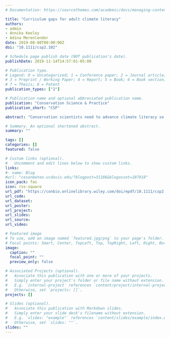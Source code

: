 ```yaml
---
# Documentation: https://sourcethemes.com/academic/docs/managing-content/

title: "Curriculum gaps for adult climate literacy"
authors:
- admin
- Annika Keeley
- Adina Merenlender
date: 2019-08-08T00:00:00Z
doi: "10.1111/csp2.102"

# Schedule page publish date (NOT publication's date).
publishDate: 2019-11-14T14:57:01-05:00

# Publication type.
# Legend: 0 = Uncategorized; 1 = Conference paper; 2 = Journal article;
# 3 = Preprint / Working Paper; 4 = Report; 5 = Book; 6 = Book section;
# 7 = Thesis; 8 = Patent
publication_types: ["2"]

# Publication name and optional abbreviated publication name.
publication: "Conservation Science & Practice"
publication_short: "CSP"

abstract: "Conservation scientists need to advance climate literacy so that people understand how climate affects all of life, acquire the skills to communicate about climate change, and become aware of ways to increase local resiliency. We examined syllabus content for 74 general climate change courses taught at the undergraduate college‐level to investigate the scope and extent to which these climate change courses include key topics to advance climate literacy. By analyzing the textual data, we discovered most courses had a strong focus on biogeophysical science and only 8.8 and 9.4% of the terms that occurred in this sample were connected to climate change solutions and communication, respectively. The fine category “Organisms,” which includes terms for specific animals such as “jellyfish” and “urchin” and related terms like “species”, was only observed in 26% of the syllabi; and the term “biodiversity” was mentioned seven times, “extinction” four times, and “animal” was mentioned two times across all 74 syllabi. This reveals a potential gap in addressing the impacts of climate change on biodiversity, and the role of some species in regulating climate. We recommend educators include a broader array of inter‐disciplinary topics, place‐based information, communication strategies, and mitigation and adaptation solutions to bridge the gap between climate science, literacy, and action."

# Summary. An optional shortened abstract.
summary: ""

tags: []
categories: []
featured: false

# Custom links (optional).
#   Uncomment and edit lines below to show custom links.
links:
#- name: Blog
#url: "cesanmateo.ucdavis.edu/?blogpost=31186&blogasset=107918"
icon_pack: fas
icon: rss-square
url_pdf: "https://conbio.onlinelibrary.wiley.com/doi/epdf/10.1111/csp2.102"
url_code:
url_dataset:
url_poster: 
url_project:
url_slides:
url_source:
url_video:

# Featured image
# To use, add an image named `featured.jpg/png` to your page's folder. 
# Focal points: Smart, Center, TopLeft, Top, TopRight, Left, Right, BottomLeft, Bottom, BottomRight.
image: 
  caption: ""
  focal_point: ""
  preview_only: false

# Associated Projects (optional).
#   Associate this publication with one or more of your projects.
#   Simply enter your project's folder or file name without extension.
#   E.g. `internal-project` references `content/project/internal-project/index.md`.
#   Otherwise, set `projects: []`.
projects: []

# Slides (optional).
#   Associate this publication with Markdown slides.
#   Simply enter your slide deck's filename without extension.
#   E.g. `slides: "example"` references `content/slides/example/index.md`.
#   Otherwise, set `slides: ""`.
slides: ""
---
```

